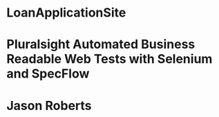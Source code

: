 # LoanApplicationSite
# Pluralsight Automated Business Readable Web Tests with Selenium and SpecFlow
# Jason Roberts